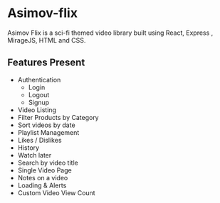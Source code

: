 # Asimov-flix

Asimov Flix is a sci-fi themed video library built using React, Express , MirageJS, HTML and CSS.

## Features Present

- Authentication
  - Login
  - Logout
  - Signup
- Video Listing
- Filter Products by Category
- Sort videos by date
- Playlist Management
- Likes / Dislikes
- History
- Watch later
- Search by video title
- Single Video Page
- Notes on a video
- Loading & Alerts
- Custom Video View Count
